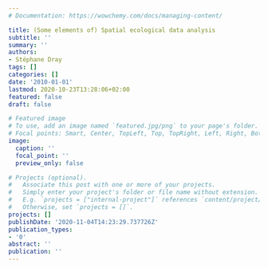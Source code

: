 ```yaml
---
# Documentation: https://wowchemy.com/docs/managing-content/

title: (Some elements of) Spatial ecological data analysis
subtitle: ''
summary: ''
authors:
- Stéphane Dray
tags: []
categories: []
date: '2010-01-01'
lastmod: 2020-10-23T13:28:06+02:00
featured: false
draft: false

# Featured image
# To use, add an image named `featured.jpg/png` to your page's folder.
# Focal points: Smart, Center, TopLeft, Top, TopRight, Left, Right, BottomLeft, Bottom, BottomRight.
image:
  caption: ''
  focal_point: ''
  preview_only: false

# Projects (optional).
#   Associate this post with one or more of your projects.
#   Simply enter your project's folder or file name without extension.
#   E.g. `projects = ["internal-project"]` references `content/project/deep-learning/index.md`.
#   Otherwise, set `projects = []`.
projects: []
publishDate: '2020-11-04T14:23:29.737726Z'
publication_types:
- '0'
abstract: ''
publication: ''
---
```

